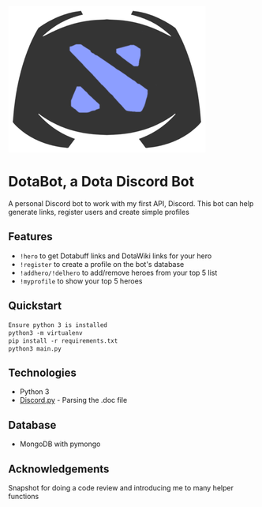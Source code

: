 ![Alt text](/dotabotlogo.png "Title")

# DotaBot, a Dota Discord Bot

A personal Discord bot to work with my first API, Discord. This bot can help generate links, register users and create simple profiles

## Features
* `!hero` to get Dotabuff links and DotaWiki links for your hero
* `!register` to create a profile on the bot's database
* `!addhero/!delhero` to add/remove heroes from your top 5 list
* `!myprofile` to show your top 5 heroes

## Quickstart

```
Ensure python 3 is installed
python3 -m virtualenv
pip install -r requirements.txt
python3 main.py
```

## Technologies
* Python 3
* <a href = 'https://discordpy.readthedocs.io/en/latest/'>Discord.py</a> - Parsing the .doc file

## Database
* MongoDB with pymongo

## Acknowledgements
Snapshot for doing a code review and introducing me to many helper functions
